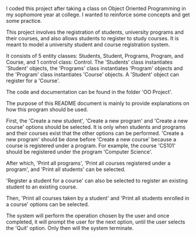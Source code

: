 I coded this project after taking a class on Object Oriented Programming in my sophomore year at college. I wanted to reinforce some concepts and get some practice.

This project involves the registration of students, university programs and their courses, and also allows students to register to study courses. It is meant to model a university student and course registration system. 

It consists of 5 entity classes: Students, Student, Programs, Program, and Course, and 1 control class: Control.
The 'Students' class instantiates 'Student' objects, the 'Programs' class instantiates 'Program' objects and the 'Program' class instantiates 'Course' objects. A 'Student' object can register for a 'Course'.

The code and documentation can be found in the folder 'OO Project'. 

The purpose of this README document is mainly to provide explanations on how this program should be used.

First, the 'Create a new student', 'Create a new program' and 'Create a new course' options should be selected. It is only when students and programs and their courses exist that the other options can be performed. 
'Create a new program' should be done before 'Create a new course' because a course is registered under a program. For example, the course 'CS101' should be registered under the program 'Computer Science'.

After which, 'Print all programs', 'Print all courses registered under a program', and 'Print all students' can be selected.

'Register a student for a course' can also be selected to register an existing student to an existing course. 

Then, 'Print all courses taken by a student' and 'Print all students enrolled in a course' options can be selected.

The system will perform the operation chosen by the user and once completed, it will prompt the user for the next option, until the user selects the 'Quit' option. Only then will the system terminate.

